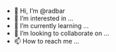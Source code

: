 - 👋 Hi, I’m @radbar
- 👀 I’m interested in ...
- 🌱 I’m currently learning ...
- 💞️ I’m looking to collaborate on ...
- 📫 How to reach me ...

<!---
radbar/radbar is a ✨ special ✨ repository because its `README.md` (this file) appears on your GitHub profile.
You can click the Preview link to take a look at your changes.
--->
